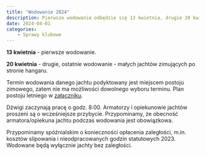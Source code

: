 ```yaml
---
title: "Wodowanie 2024"
description: Pierwsze wodowanie odbędzie się 13 kwietnia, drugie 20 kwietnia.
date: 2024-04-01
categories:
    - Sprawy klubowe
---
```


**13 kwietnia** - pierwsze wodowanie.

**20 kwietnia** - drugie, ostatnie wodowanie -  małych jachtów zimujących po stronie hangaru.

Termin wodowania danego jachtu podyktowany jest miejscem postoju zimowego, zatem nie ma możliwości dowolnego wyboru terminu.
Plan postoju letniego w [załączniku](./files/postoj-2024.pdf).

Dźwigi zaczynają pracę o godz. 8:00. Armatorzy i opiekunowie jachtów proszeni są o wcześniejsze przybycie. Przypominamy, że obecność armatora/opiekuna jachtu podczas wodowania jest obowiązkowa.

Przypominamy spóźnialskim o konieczności opłacenia zaległości, m.in. kosztów slipowania i nieodpracowanych godzin statutowych 2023. Wodowane będą wyłącznie jachty bez zaległości.

